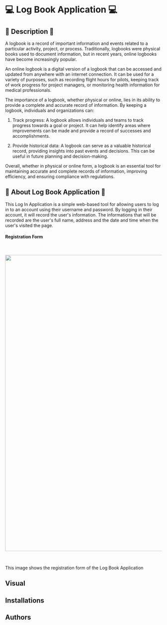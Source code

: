 # :computer: Log Book Application :computer:

## :memo: Description :memo:
    

A logbook is a record of important information and events related to a particular activity, project, or process. Traditionally, logbooks were physical books used to document information, but in recent years, online logbooks have become increasingly popular.

An online logbook is a digital version of a logbook that can be accessed and updated from anywhere with an internet connection. It can be used for a variety of purposes, such as recording flight hours for pilots, keeping track of work progress for project managers, or monitoring health information for medical professionals.

The importance of a logbook, whether physical or online, lies in its ability to provide a complete and accurate record of information. By keeping a logbook, individuals and organizations can:

1. Track progress: A logbook allows individuals and teams to track progress towards a goal or project. It can help identify areas where improvements can be made and provide a record of successes and accomplishments.

2. Provide historical data: A logbook can serve as a valuable historical record, providing insights into past events and decisions. This can be useful in future planning and decision-making.

Overall, whether in physical or online form, a logbook is an essential tool for maintaining accurate and complete records of information, improving efficiency, and ensuring compliance with regulations.

## :iphone: About Log Book Application :iphone:

This Log In Application is a simple web-based tool for allowing users to log in to an account using their username and password. By logging in their account, it will record the user's information. The informations that will be recorded are the user's full name, address and the date and time when the user's visited the page. 

#### Registration Form

<br/>
<p align="center">
<img width="950" src="img\registration-form.png">
</p>
<br/>

This image shows the registration form of the Log Book Application


## Visual 

## Installations

## Authors
